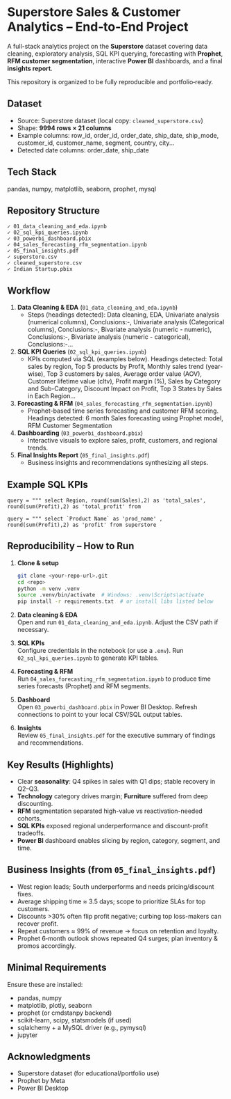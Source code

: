 # Superstore Sales & Customer Analytics – End‑to‑End Project


A full-stack analytics project on the **Superstore** dataset covering data cleaning, exploratory analysis, SQL KPI querying, forecasting with **Prophet**, **RFM customer segmentation**, interactive **Power BI** dashboards, and a final **insights report**.

This repository is organized to be fully reproducible and portfolio‑ready.

## Dataset
- Source: Superstore dataset (local copy: `cleaned_superstore.csv`)
- Shape: **9994 rows × 21 columns**
- Example columns: row_id, order_id, order_date, ship_date, ship_mode, customer_id, customer_name, segment, country, city...
- Detected date columns: order_date, ship_date

## Tech Stack
pandas, numpy, matplotlib, seaborn, prophet, mysql

## Repository Structure
```
✓ 01_data_cleaning_and_eda.ipynb
✓ 02_sql_kpi_queries.ipynb
✓ 03_powerbi_dashboard.pbix
✓ 04_sales_forecasting_rfm_segmentation.ipynb
✓ 05_final_insights.pdf
✓ superstore.csv
✓ cleaned_superstore.csv
✓ Indian Startup.pbix
```

## Workflow
1. **Data Cleaning & EDA** (`01_data_cleaning_and_eda.ipynb`)  
   - Steps (headings detected): Data cleaning, EDA, Univariate analysis (numerical columns), Conclusions:-, Univariate analysis (Categorical columns), Conclusions:-, Bivariate analysis (numeric - numeric), Conclusions:-, Bivariate analysis (numeric - categorical), Conclusions:-...
2. **SQL KPI Queries** (`02_sql_kpi_queries.ipynb`)  
   - KPIs computed via SQL (examples below). Headings detected: Total sales by region, Top 5 products by Profit, Monthly sales trend (year-wise), Top 3 customers by sales, Average order value (AOV), Customer lifetime value (cltv), Profit margin (%), Sales by Category and Sub-Category, Discount Impact on Profit, Top 3 States by Sales in Each Region...
3. **Forecasting & RFM** (`04_sales_forecasting_rfm_segmentation.ipynb`)  
   - Prophet-based time series forecasting and customer RFM scoring. Headings detected: 6 month Sales forecasting using Prophet model, RFM Customer Segmentation
4. **Dashboarding** (`03_powerbi_dashboard.pbix`)  
   - Interactive visuals to explore sales, profit, customers, and regional trends.
5. **Final Insights Report** (`05_final_insights.pdf`)  
   - Business insights and recommendations synthesizing all steps.

## Example SQL KPIs
```
query = """ select Region, round(sum(Sales),2) as 'total_sales', round(sum(Profit),2) as 'total_profit' from

query = """ select `Product Name` as 'prod_name' , round(sum(Profit),2) as 'profit' from superstore
```

## Reproducibility – How to Run

1. **Clone & setup**
   ```bash
   git clone <your-repo-url>.git
   cd <repo>
   python -m venv .venv
   source .venv/bin/activate  # Windows: .venv\Scripts\activate
   pip install -r requirements.txt  # or install libs listed below
   ```

2. **Data cleaning & EDA**  
   Open and run `01_data_cleaning_and_eda.ipynb`. Adjust the CSV path if necessary.

3. **SQL KPIs**  
   Configure credentials in the notebook (or use a `.env`). Run `02_sql_kpi_queries.ipynb` to generate KPI tables.

4. **Forecasting & RFM**  
   Run `04_sales_forecasting_rfm_segmentation.ipynb` to produce time series forecasts (Prophet) and RFM segments.

5. **Dashboard**  
   Open `03_powerbi_dashboard.pbix` in Power BI Desktop. Refresh connections to point to your local CSV/SQL output tables.

6. **Insights**  
   Review `05_final_insights.pdf` for the executive summary of findings and recommendations.

## Key Results (Highlights)
- Clear **seasonality**: Q4 spikes in sales with Q1 dips; stable recovery in Q2–Q3.
- **Technology** category drives margin; **Furniture** suffered from deep discounting.
- **RFM** segmentation separated high-value vs reactivation-needed cohorts.
- **SQL KPIs** exposed regional underperformance and discount-profit tradeoffs.
- **Power BI** dashboard enables slicing by region, category, segment, and time.

## Business Insights (from `05_final_insights.pdf`)
- West region leads; South underperforms and needs pricing/discount fixes.  
- Average shipping time ≈ 3.5 days; scope to prioritize SLAs for top customers.  
- Discounts >30% often flip profit negative; curbing top loss-makers can recover profit.  
- Repeat customers ≈ 99% of revenue → focus on retention and loyalty.  
- Prophet 6‑month outlook shows repeated Q4 surges; plan inventory & promos accordingly.

## Minimal Requirements
Ensure these are installed:
- pandas, numpy
- matplotlib, plotly, seaborn
- prophet (or cmdstanpy backend)
- scikit-learn, scipy, statsmodels (if used)
- sqlalchemy + a MySQL driver (e.g., pymysql)
- jupyter

## Acknowledgments
- Superstore dataset (for educational/portfolio use)
- Prophet by Meta
- Power BI Desktop
